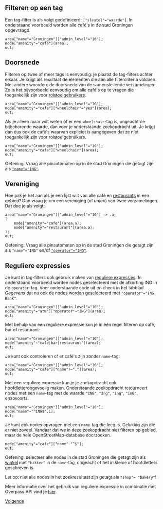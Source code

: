 ## Filteren op een tag
Een tag-filter is als volgt gedefinieerd: ```["sleutel"="waarde"]```. In onderstaand voorbeeld worden alle [café's](http://wiki.openstreetmap.org/wiki/Tag:amenity%3Dcafe) in de stad Groningen opgevraagd.

```
area["name"="Groningen"]["admin_level"="10"];
node["amenity"="cafe"](area);
out;
```

## Doorsnede
Filteren op twee of meer tags is eenvoudig: je plaatst de tag-filters achter elkaar. Je krijgt als resultaat de elementen die aan alle filtercriteria voldoen. Met andere woorden: de doorsnede van de samenstellende verzamelingen. Zo is het bijvoorbeeld eenvoudig om alle café's op te vragen die toegankelijk zijn voor [rolstoelgebruikers](http://wiki.openstreetmap.org/wiki/Key:wheelchair).

```
area["name"="Groningen"]["admin_level"="10"];
node["amenity"="cafe"]["wheelchair"="yes"](area);
out;
```

Als je alleen maar wilt weten òf er een ```wheelchair```-tag is, ongeacht de bijbehorende waarde, dan voer je onderstaande zoekopdracht uit. Je krijgt dan dus ook de café's waarvan expliciet is aangegeven dat ze níet toegankelijk zijn voor rolstoelgebruikers.

```
area["name"="Groningen"]["admin_level"="10"];
node["amenity"="cafe"]["wheelchair"](area);
out;
```

Oefening: Vraag alle pinautomaten op in de stad Groningen die getagt zijn als [```"name"="ING"```](http://wiki.openstreetmap.org/wiki/Key:name).

## Vereniging
Hoe pak je het aan als je een lijst wilt van alle café en [restaurants](http://wiki.openstreetmap.org/wiki/Tag:amenity%3Drestaurant]) in een gebied? Dan vraag je om een vereniging (of _union_) van twee verzamelingen. Dat doe je als volgt:

```
area["name"="Groningen"]["admin_level"="10"] -> .a;
( 
	node["amenity"="cafe"](area.a);
  	node["amenity"="restaurant"](area.a);
);
out;
```

Oefening: Vraag alle pinautomaten op in de stad Groningen die getagt zijn als ```"name"="ING"``` en/of [```"operator"="ING"```](http://wiki.openstreetmap.org/wiki/Key:operator).

## Reguliere expressies
Je kunt in tag-filters ook gebruik maken van [reguliere expressies](https://nl.wikipedia.org/wiki/Reguliere_expressie). In onderstaand voorbeeld worden nodes geselecteerd met de afkorting ING in de ```operator```-tag.
Voer onderstaande code uit en check in het tabblad _Gegevens_ dat nu ook de nodes worden geselecteerd met ```"operator"="ING Bank"```.

```
area["name"="Groningen"]["admin_level"="10"];
node["amenity"="atm"]["operator"~"ING"](area);
out;
```

Met behulp van een reguliere expressie kun je in één regel filteren op café, bar of restaurant: 

```
area["name"="Groningen"]["admin_level"="10"];
node["amenity"~"cafe|bar|restaurant"](area);
out;
```

Je kunt ook controleren of er café's zijn zonder ```name```-tag:

```
area["name"="Groningen"]["admin_level"="10"];
node["amenity"="cafe"]["name"!~"."](area);
out;
```

Met een reguliere expressie kun je je zoekopdracht ook hoofdletterongevoelig maken. Onderstaande zoekopdracht retourneert nodes met een ```name```-tag met de waarde ```"ING"```, ```"Ing"```, ```"ing"```, ```"inG"```, enzovoorts.

```
area["name"="Groningen"]["admin_level"="10"];
node["name"~"^ING$",i];
out;
```

Je kunt ook nodes opvragen met een ```name```-tag die leeg is. Gelukkig zijn die er niet zoveel. Vandaar dat we in deze zoekopdracht niet filteren op gebied, maar de hele OpenStreetMap-database doorzoeken.

```
node["amenity"="cafe"]["name"~"^$"];
out;
```

Oefening: selecteer alle nodes in de stad Groningen die getagt zijn als [winkel](http://wiki.openstreetmap.org/wiki/Key:shop) met ```"bakker"``` in de ```name```-tag, ongeacht of het in kleine of hoofdletters geschreven is.

Let op: niet alle nodes in het zoekresultaat zijn getagt als ```"shop"= "bakery"```!

Meer informatie over het gebruik van reguliere expressie in combinatie met Overpass API vind je [hier](http://wiki.openstreetmap.org/wiki/Overpass_API/Overpass_QL#Value_matches_regular_expression_.28.7E.2C_.21.7E.29).

[Volgende]()